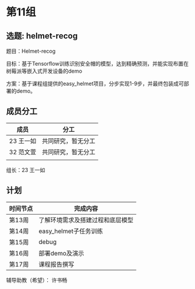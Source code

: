 # 第11组

## 选题:  helmet-recog

题目：Helmet-recog

目标：基于Tensorflow训练识别安全帽的模型，达到精确预测，并能实现布置在树莓派等嵌入式开发设备的demo

方案：基于课程组提供的easy_helmet项目，分步实现1-9步，并最终包装成可部署的demo。

## 成员分工

| 成员      | 分工               |
| --------- | ------------------ |
| 23 王一如 | 共同研究，暂无分工 |
| 32 范文萱 | 共同研究，暂无分工 |
|           |                    |

组长：23 王一如

## 计划

| 时间节点 | 完成内容                         |
| -------- | -------------------------------- |
| 第13周   | 了解环境需求及搭建过程和底层模型 |
| 第14周   | easy_helmet子任务训练            |
| 第15周   | debug                            |
| 第16周   | 部署demo及演示                   |
| 第17周   | 课程报告撰写                     |

辅导助教（希望）： 许书畅